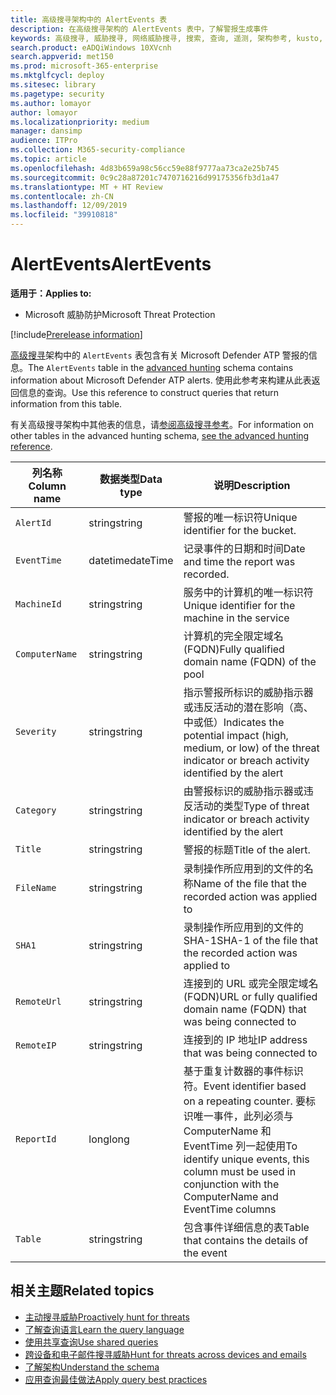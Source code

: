 ```yaml
---
title: 高级搜寻架构中的 AlertEvents 表
description: 在高级搜寻架构的 AlertEvents 表中，了解警报生成事件
keywords: 高级搜寻, 威胁搜寻, 网络威胁搜寻, 搜索, 查询, 遥测, 架构参考, kusto, 表格, 列, 数据类型, 说明, alertevents, 警报, 严重性, 类别
search.product: eADQiWindows 10XVcnh
search.appverid: met150
ms.prod: microsoft-365-enterprise
ms.mktglfcycl: deploy
ms.sitesec: library
ms.pagetype: security
ms.author: lomayor
author: lomayor
ms.localizationpriority: medium
manager: dansimp
audience: ITPro
ms.collection: M365-security-compliance
ms.topic: article
ms.openlocfilehash: 4d83b659a98c56cc59e88f9777aa73ca2e25b745
ms.sourcegitcommit: 0c9c28a87201c7470716216d99175356fb3d1a47
ms.translationtype: MT + HT Review
ms.contentlocale: zh-CN
ms.lasthandoff: 12/09/2019
ms.locfileid: "39910818"
---
```

# <a name="alertevents"></a><span data-ttu-id="95aff-104">AlertEvents</span><span class="sxs-lookup"><span data-stu-id="95aff-104">AlertEvents</span></span>

<span data-ttu-id="95aff-105">**适用于：**</span><span class="sxs-lookup"><span data-stu-id="95aff-105">**Applies to:**</span></span>
- <span data-ttu-id="95aff-106">Microsoft 威胁防护</span><span class="sxs-lookup"><span data-stu-id="95aff-106">Microsoft Threat Protection</span></span>

[!include[Prerelease information](prerelease.md)]

<span data-ttu-id="95aff-107">[高级搜寻](advanced-hunting-overview.md)架构中的 `AlertEvents` 表包含有关 Microsoft Defender ATP 警报的信息。</span><span class="sxs-lookup"><span data-stu-id="95aff-107">The `AlertEvents` table in the [advanced hunting](advanced-hunting-overview.md) schema contains information about Microsoft Defender ATP alerts.</span></span> <span data-ttu-id="95aff-108">使用此参考来构建从此表返回信息的查询。</span><span class="sxs-lookup"><span data-stu-id="95aff-108">Use this reference to construct queries that return information from this table.</span></span>

<span data-ttu-id="95aff-109">有关高级搜寻架构中其他表的信息，请[参阅高级搜寻参考](advanced-hunting-schema-tables.md)。</span><span class="sxs-lookup"><span data-stu-id="95aff-109">For information on other tables in the advanced hunting schema, [see the advanced hunting reference](advanced-hunting-schema-tables.md).</span></span>

| <span data-ttu-id="95aff-110">列名称</span><span class="sxs-lookup"><span data-stu-id="95aff-110">Column name</span></span> | <span data-ttu-id="95aff-111">数据类型</span><span class="sxs-lookup"><span data-stu-id="95aff-111">Data type</span></span> | <span data-ttu-id="95aff-112">说明</span><span class="sxs-lookup"><span data-stu-id="95aff-112">Description</span></span> |
|-------------|-----------|-------------|
| `AlertId` | <span data-ttu-id="95aff-113">string</span><span class="sxs-lookup"><span data-stu-id="95aff-113">string</span></span> | <span data-ttu-id="95aff-114">警报的唯一标识符</span><span class="sxs-lookup"><span data-stu-id="95aff-114">Unique identifier for the bucket.</span></span> |
| `EventTime` | <span data-ttu-id="95aff-115">datetime</span><span class="sxs-lookup"><span data-stu-id="95aff-115">dateTime</span></span> | <span data-ttu-id="95aff-116">记录事件的日期和时间</span><span class="sxs-lookup"><span data-stu-id="95aff-116">Date and time the report was recorded.</span></span> |
| `MachineId` | <span data-ttu-id="95aff-117">string</span><span class="sxs-lookup"><span data-stu-id="95aff-117">string</span></span> | <span data-ttu-id="95aff-118">服务中的计算机的唯一标识符</span><span class="sxs-lookup"><span data-stu-id="95aff-118">Unique identifier for the machine in the service</span></span> |
| `ComputerName` | <span data-ttu-id="95aff-119">string</span><span class="sxs-lookup"><span data-stu-id="95aff-119">string</span></span> | <span data-ttu-id="95aff-120">计算机的完全限定域名 (FQDN)</span><span class="sxs-lookup"><span data-stu-id="95aff-120">Fully qualified domain name (FQDN) of the pool</span></span> |
| `Severity` | <span data-ttu-id="95aff-121">string</span><span class="sxs-lookup"><span data-stu-id="95aff-121">string</span></span> | <span data-ttu-id="95aff-122">指示警报所标识的威胁指示器或违反活动的潜在影响（高、中或低）</span><span class="sxs-lookup"><span data-stu-id="95aff-122">Indicates the potential impact (high, medium, or low) of the threat indicator or breach activity identified by the alert</span></span> |
| `Category` | <span data-ttu-id="95aff-123">string</span><span class="sxs-lookup"><span data-stu-id="95aff-123">string</span></span> | <span data-ttu-id="95aff-124">由警报标识的威胁指示器或违反活动的类型</span><span class="sxs-lookup"><span data-stu-id="95aff-124">Type of threat indicator or breach activity identified by the alert</span></span> |
| `Title` | <span data-ttu-id="95aff-125">string</span><span class="sxs-lookup"><span data-stu-id="95aff-125">string</span></span> | <span data-ttu-id="95aff-126">警报的标题</span><span class="sxs-lookup"><span data-stu-id="95aff-126">Title of the alert.</span></span> |
| `FileName` | <span data-ttu-id="95aff-127">string</span><span class="sxs-lookup"><span data-stu-id="95aff-127">string</span></span> | <span data-ttu-id="95aff-128">录制操作所应用到的文件的名称</span><span class="sxs-lookup"><span data-stu-id="95aff-128">Name of the file that the recorded action was applied to</span></span> |
| `SHA1` | <span data-ttu-id="95aff-129">string</span><span class="sxs-lookup"><span data-stu-id="95aff-129">string</span></span> | <span data-ttu-id="95aff-130">录制操作所应用到的文件的 SHA-1</span><span class="sxs-lookup"><span data-stu-id="95aff-130">SHA-1 of the file that the recorded action was applied to</span></span> |
| `RemoteUrl` | <span data-ttu-id="95aff-131">string</span><span class="sxs-lookup"><span data-stu-id="95aff-131">string</span></span> | <span data-ttu-id="95aff-132">连接到的 URL 或完全限定域名 (FQDN)</span><span class="sxs-lookup"><span data-stu-id="95aff-132">URL or fully qualified domain name (FQDN) that was being connected to</span></span> |
| `RemoteIP` | <span data-ttu-id="95aff-133">string</span><span class="sxs-lookup"><span data-stu-id="95aff-133">string</span></span> | <span data-ttu-id="95aff-134">连接到的 IP 地址</span><span class="sxs-lookup"><span data-stu-id="95aff-134">IP address that was being connected to</span></span> |
| `ReportId` | <span data-ttu-id="95aff-135">long</span><span class="sxs-lookup"><span data-stu-id="95aff-135">long</span></span> | <span data-ttu-id="95aff-136">基于重复计数器的事件标识符。</span><span class="sxs-lookup"><span data-stu-id="95aff-136">Event identifier based on a repeating counter.</span></span> <span data-ttu-id="95aff-137">要标识唯一事件，此列必须与 ComputerName 和 EventTime 列一起使用</span><span class="sxs-lookup"><span data-stu-id="95aff-137">To identify unique events, this column must be used in conjunction with the ComputerName and EventTime columns</span></span> |
| `Table` | <span data-ttu-id="95aff-138">string</span><span class="sxs-lookup"><span data-stu-id="95aff-138">string</span></span> | <span data-ttu-id="95aff-139">包含事件详细信息的表</span><span class="sxs-lookup"><span data-stu-id="95aff-139">Table that contains the details of the event</span></span> |

## <a name="related-topics"></a><span data-ttu-id="95aff-140">相关主题</span><span class="sxs-lookup"><span data-stu-id="95aff-140">Related topics</span></span>
- [<span data-ttu-id="95aff-141">主动搜寻威胁</span><span class="sxs-lookup"><span data-stu-id="95aff-141">Proactively hunt for threats</span></span>](advanced-hunting-overview.md)
- [<span data-ttu-id="95aff-142">了解查询语言</span><span class="sxs-lookup"><span data-stu-id="95aff-142">Learn the query language</span></span>](advanced-hunting-query-language.md)
- [<span data-ttu-id="95aff-143">使用共享查询</span><span class="sxs-lookup"><span data-stu-id="95aff-143">Use shared queries</span></span>](advanced-hunting-shared-queries.md)
- [<span data-ttu-id="95aff-144">跨设备和电子邮件搜寻威胁</span><span class="sxs-lookup"><span data-stu-id="95aff-144">Hunt for threats across devices and emails</span></span>](advanced-hunting-query-emails-devices.md)
- [<span data-ttu-id="95aff-145">了解架构</span><span class="sxs-lookup"><span data-stu-id="95aff-145">Understand the schema</span></span>](advanced-hunting-schema-tables.md)
- [<span data-ttu-id="95aff-146">应用查询最佳做法</span><span class="sxs-lookup"><span data-stu-id="95aff-146">Apply query best practices</span></span>](advanced-hunting-best-practices.md)
